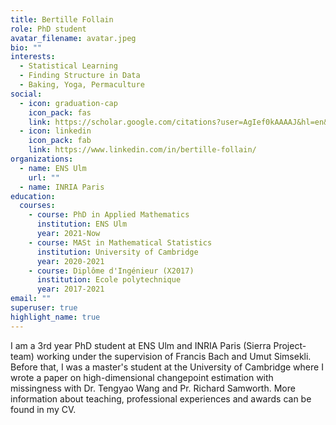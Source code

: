 ```yaml
---
title: Bertille Follain
role: PhD student
avatar_filename: avatar.jpeg
bio: ""
interests:
  - Statistical Learning
  - Finding Structure in Data
  - Baking, Yoga, Permaculture
social:
  - icon: graduation-cap
    icon_pack: fas
    link: https://scholar.google.com/citations?user=AgIef0kAAAAJ&hl=en&oi=ao
  - icon: linkedin
    icon_pack: fab
    link: https://www.linkedin.com/in/bertille-follain/
organizations:
  - name: ENS Ulm
    url: ""
  - name: INRIA Paris
education:
  courses:
    - course: PhD in Applied Mathematics
      institution: ENS Ulm
      year: 2021-Now
    - course: MASt in Mathematical Statistics
      institution: University of Cambridge
      year: 2020-2021
    - course: Diplôme d'Ingénieur (X2017)
      institution: Ecole polytechnique
      year: 2017-2021
email: ""
superuser: true
highlight_name: true
---
```

I am a 3rd year PhD student at ENS Ulm and INRIA Paris (Sierra Project-team) working under the supervision of Francis Bach and Umut Simsekli. Before that, I was a master's student at the University of Cambridge where I wrote a paper on high-dimensional changepoint estimation with missingness with Dr. Tengyao Wang and Pr. Richard Samworth. More information about teaching, professional experiences and awards can be found in my CV.  
